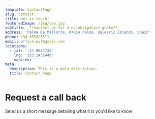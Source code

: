 ```yaml
---
template: ContactPage
slug: contact
title: Get in touch!
featuredImage: /img/van.jpg
subtitle: _**Contact us for a no-obligation quote**_
address: 'Palma De Mallorca, 07014 Palma, Balearic Islands, Spain'
phone: +34 655625511
email: office.pyf@gmail.com
locations:
  - lat: '-27.9654732'
    lng: '153.2432449'
    mapLink: ''
meta:
  description: This is a meta description.
  title: Contact Page
---
```

# Request a call back

Send us a short message detailing what it is you'd like to know
